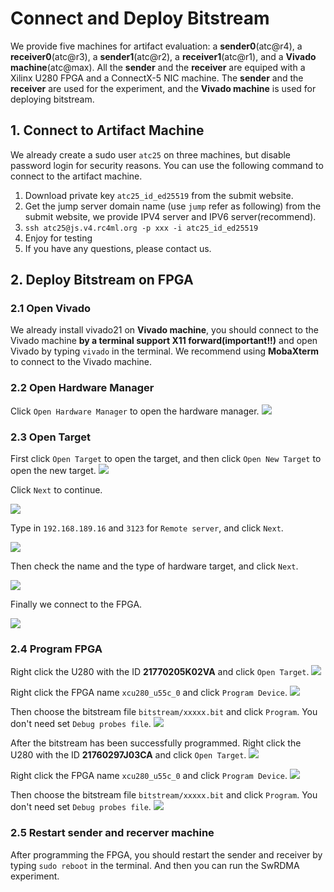 # Connect and Deploy Bitstream

We provide five machines for artifact evaluation: a **sender0**(atc@r4), a **receiver0**(atc@r3), a **sender1**(atc@r2), a **receiver1**(atc@r1), and a **Vivado machine**(atc@max). All the **sender** and the **receiver** are equiped with a Xilinx U280 FPGA and a ConnectX-5 NIC machine. The **sender** and the **receiver** are used for the experiment, and the **Vivado machine** is used for deploying bitstream.


## 1. Connect to Artifact Machine
We already create a sudo user `atc25` on three machines, but disable password login for security reasons. You can use the following command to connect to the artifact machine.


1. Download private key `atc25_id_ed25519` from the submit website.
2. Get the jump server domain name (use `jump` refer as following) from the submit website, we provide IPV4 server and IPV6 server(recommend).
3. `ssh atc25@js.v4.rc4ml.org -p xxx -i atc25_id_ed25519`
4. Enjoy for testing
5. If you have any questions, please contact us.

## 2. Deploy Bitstream on FPGA

### 2.1 Open Vivado

We already install vivado21 on **Vivado machine**, you should connect to the Vivado machine **by a terminal support X11 forward(important!!)** and open Vivado by typing `vivado` in the terminal. We recommend using **MobaXterm** to connect to the Vivado machine.


### 2.2 Open Hardware Manager

Click `Open Hardware Manager` to open the hardware manager.
![](images/202411301455.png)


### 2.3 Open Target 

First click `Open Target` to open the target, and then click `Open New Target` to open the new target.
![](images/202411301457.png)

Click `Next` to continue.

![](images/202411301458.png)

Type in `192.168.189.16` and `3123` for `Remote server`, and click `Next`.

![](images/202411301500.png)

Then check the name and the type of hardware target, and click `Next`.

![](images/202411301501.png)

Finally we connect to the FPGA.

![](images/202505092221.png)

### 2.4 Program FPGA

Right click the U280 with the ID **21770205K02VA** and click `Open Target`.
![](images/202505092223.png)

Right click the FPGA name `xcu280_u55c_0` and click `Program Device`.
![](images/202505092224.png)

Then choose the bitstream file `bitstream/xxxxx.bit` and click `Program`. You don't need set `Debug probes file`.
![](images/202505092226.png)

After the bitstream has been successfully programmed.
Right click the U280 with the ID **21760297J03CA** and click `Open Target`.
![](images/202505092227.png)

Right click the FPGA name `xcu280_u55c_0` and click `Program Device`.
![](images/202505092228.png)

Then choose the bitstream file `bitstream/xxxxx.bit` and click `Program`. You don't need set `Debug probes file`.
![](images/202505092226.png)

### 2.5 Restart sender and recerver machine

After programming the FPGA, you should restart the sender and receiver by typing `sudo reboot` in the terminal. And then you can run the SwRDMA experiment.